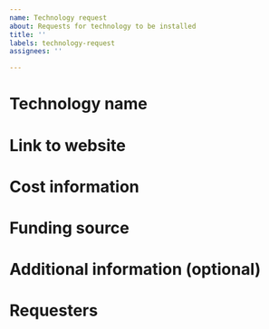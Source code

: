 ```yaml
---
name: Technology request
about: Requests for technology to be installed
title: ''
labels: technology-request
assignees: ''

---
```


# Technology name

# Link to website

# Cost information

# Funding source

# Additional information (optional)

# Requesters
